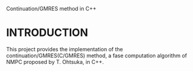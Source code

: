Continuation/GMRES method in C++

# INTRODUCTION
This project provides the implementation of the continuation/GMRES(C/GMRES) method, a fase computation algorithm of NMPC proposed by T. Ohtsuka, in C++.

